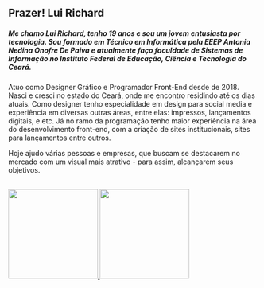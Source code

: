 ## Prazer! Lui Richard

##### Me chamo Lui Richard, tenho 19 anos e sou um jovem entusiasta por tecnologia. Sou formado em Técnico em Informática pela EEEP Antonia Nedina Onofre De Paiva e atualmente faço faculdade de Sistemas de Informação no Instituto Federal de Educação, Ciência e Tecnologia do Ceará. 

Atuo como Designer Gráfico e Programador Front-End desde de 2018. Nasci e cresci no estado do Ceará, onde me encontro residindo até os dias atuais. Como designer tenho especialidade em design para social media e experiência em diversas outras áreas, entre elas: impressos, lançamentos digitais, e etc. Já no ramo da programação tenho maior experiência na área do desenvolvimento front-end, com a criação de sites institucionais, sites para lançamentos entre outros. 

Hoje ajudo várias pessoas e empresas, que buscam se destacarem no mercado com um visual mais atrativo - para assim, alcançarem seus objetivos. 

##

 <div>
  <a href="https://github.com/luideveloper">
  <img height="180em" src="https://github-readme-stats.vercel.app/api?username=luideveloper&show_icons=true&theme=dracula&include_all_commits=true&count_private=true"/>
  <img height="180em" src="https://github-readme-stats.vercel.app/api/top-langs/?username=luideveloper&layout=compact&langs_count=16&theme=dracula"/>
<div>
  
